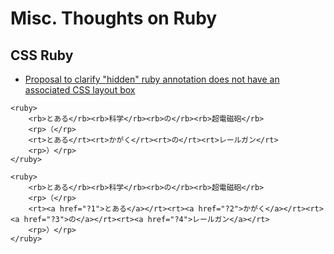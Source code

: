 # Misc. Thoughts on Ruby

## CSS Ruby

- [Proposal to clarify "hidden" ruby annotation does not have an associated CSS layout box](css-ruby/hidden-ruby-annotation.html)

```
<ruby>
	<rb>とある</rb><rb>科学</rb><rb>の</rb><rb>超電磁砲</rb>
	<rp>（</rp>
	<rt>とある</rt><rt>かがく</rt><rt>の</rt><rt>レールガン</rt>
	<rp>）</rp>
</ruby>
```

```
<ruby>
	<rb>とある</rb><rb>科学</rb><rb>の</rb><rb>超電磁砲</rb>
	<rp>（</rp>
	<rt><a href="?1">とある</a></rt><rt><a href="?2">かがく</a></rt><rt><a href="?3">の</a></rt><rt><a href="?4">レールガン</a></rt>
	<rp>）</rp>
</ruby>
```

